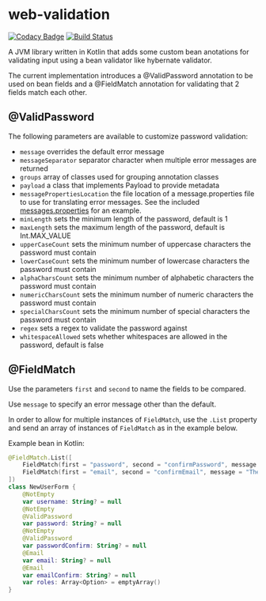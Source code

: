 # web-validation

[![Codacy Badge](https://api.codacy.com/project/badge/Grade/6a6454e557684ea0b694ff93a449c47b)](https://www.codacy.com/app/irotsoma/web-validation?utm_source=github.com&amp;utm_medium=referral&amp;utm_content=irotsoma/web-validation&amp;utm_campaign=Badge_Grade)
[![Build Status](https://travis-ci.com/irotsoma/web-validation.svg?branch=master)](https://travis-ci.com/irotsoma/web-validation)

A JVM library written in Kotlin that adds some custom bean anotations for validating input using a bean validator like hybernate validator.

The current implementation introduces a @ValidPassword annotation to be used on bean fields and a @FieldMatch annotation for validating that 2 fields match each other.

## @ValidPassword
The following parameters are available to customize password validation:

*   `message` overrides the default error message
*   `messageSeparator` separator character when multiple error messages are returned
*   `groups` array of classes used for grouping annotation classes
*   `payload` a class that implements Payload to provide metadata
*   `messagePropertiesLocation` the file location of a message.properties file to use for translating error messages. See the included [messages.properties](https://github.com/irotsoma/web-validation/blob/master/src/main/resources/messages.properties) for an example.
*   `minLength` sets the minimum length of the password, default is 1
*   `maxLength` sets the maximum length of the password, default is Int.MAX_VALUE
*   `upperCaseCount` sets the minimum number of uppercase characters the password must contain
*   `lowerCaseCount` sets the minimum number of lowercase characters the password must contain
*   `alphaCharsCount` sets the minimum number of alphabetic characters the password must contain
*   `numericCharsCount` sets the minimum number of numeric characters the password must contain
*   `specialCharsCount` sets the minimum number of special characters the password must contain
*   `regex` sets a regex to validate the password against
*   `whitespaceAllowed` sets whether whitespaces are allowed in the password, default is false

## @FieldMatch
Use the parameters `first` and `second` to name the fields to be compared.

Use `message` to specify an error message other than the default.

In order to allow for multiple instances of `FieldMatch`, use the `.List` property and send an array of instances of `FieldMatch` as in the example below.

Example bean in Kotlin:
```kotlin
@FieldMatch.List([
    FieldMatch(first = "password", second = "confirmPassword", message = "The password fields must match"),
    FieldMatch(first = "email", second = "confirmEmail", message = "The email fields must match")
])
class NewUserForm {
    @NotEmpty
    var username: String? = null
    @NotEmpty
    @ValidPassword
    var password: String? = null
    @NotEmpty
    @ValidPassword
    var passwordConfirm: String? = null
    @Email
    var email: String? = null
    @Email
    var emailConfirm: String? = null
    var roles: Array<Option> = emptyArray()
}
```

